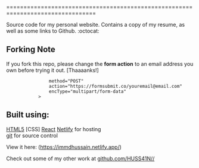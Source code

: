 

================================================================================

Source code for my personal website. Contains a copy of my resume, 
as well as some links to Github. :octocat:

## Forking Note

If you fork this repo, please change the **form action** to an email address you own before trying it out. [Thaaaanks!]

```<form
				method="POST"
				action="https://formsubmit.co/youremail@email.com"
				encType="multipart/form-data"
			>
```

Built using:
--------------------------------------------------------------------------------
[HTML5](https://developers.google.com/web/)  [CSS]
[React](https://reactjs.org/)
[Netlify](https://pages.github.com/) for hosting  
[git](https://git-scm.com/) for source control


View it here: (https://immdhussain.netlify.app/)

Check out some of my other work at 
[github.com/HUSS41N//](https://github.com/HUSS41N//)


